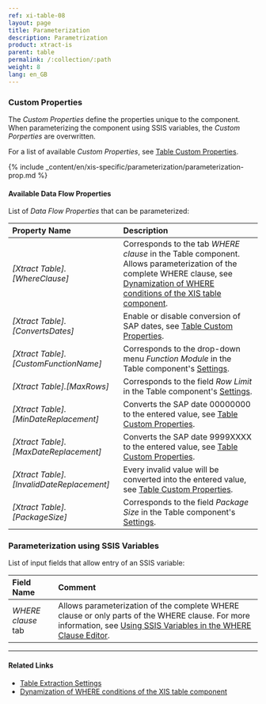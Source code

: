 ```yaml
---
ref: xi-table-08
layout: page
title: Parameterization 
description: Parametrization 
product: xtract-is
parent: table
permalink: /:collection/:path
weight: 8
lang: en_GB
---
```


<link rel="canonical" href="https://help.theobald-software.com/en/xtract-is/table/table-parametrization" />

### Custom Properties

The *Custom Properties* define the properties unique to the component.
When parameterizing the component using SSIS variables, the *Custom Porperties* are overwritten.

For a list of available *Custom Properties*, see [Table Custom Properties](./properties).

{% include _content/en/xis-specific/parameterization/parameterization-prop.md  %}

#### Available Data Flow Properties
List of *Data Flow Properties* that can be parameterized:

|Property Name|Description|
|:----|:----|
| *[Xtract Table].[WhereClause]*|Corresponds to the tab *WHERE clause* in the Table component. Allows parameterization of the complete WHERE clause, see [Dynamization of WHERE conditions of the XIS table component](https://kb.theobald-software.com/tables/xtract-is-Dynamization-of-WHERE-conditions-of-the-XIS-table-components).|
| *[Xtract Table].[ConvertsDates]*|Enable or disable conversion of SAP dates, see [Table Custom Properties](./properties). |
| *[Xtract Table].[CustomFunctionName]*| Corresponds to the drop-down menu *Function Module* in the Table component's [Settings](./extraction-settings).|
| *[Xtract Table].[MaxRows]*|Corresponds to the field *Row Limit* in the Table component's [Settings](./extraction-settings).|
| *[Xtract Table].[MinDateReplacement]*|Converts the SAP date 00000000 to the entered value, see [Table Custom Properties](./properties).|
| *[Xtract Table].[MaxDateReplacement]*|Converts the SAP date 9999XXXX to the entered value, see [Table Custom Properties](./properties).|
| *[Xtract Table].[InvalidDateReplacement]*|Every invalid value will be converted into the entered value, see [Table Custom Properties](./properties).|
| *[Xtract Table].[PackageSize]*| Corresponds to the field *Package Size* in the Table component's [Settings](./extraction-settings).|


### Parameterization using SSIS Variables

List of input fields that allow entry of an SSIS variable:

|Field Name|Comment|
|:----|:----|
| *WHERE clause* tab| Allows parameterization of the complete WHERE clause or only parts of the WHERE clause. For more information, see [Using SSIS Variables in the WHERE Clause Editor](where-clause#using-ssis-variables-in-the-where-clause-editor).|


****
#### Related Links
- [Table Extraction Settings](./extraction-settings) <br>
- [Dynamization of WHERE conditions of the XIS table component](https://kb.theobald-software.com/tables/xtract-is-Dynamization-of-WHERE-conditions-of-the-XIS-table-components)